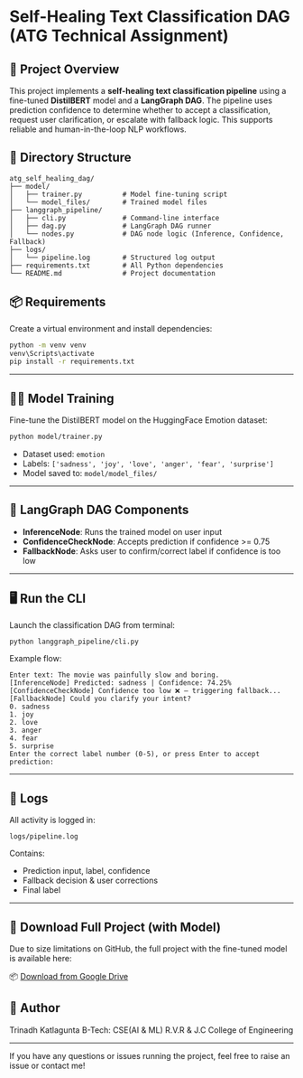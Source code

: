 # Self-Healing Text Classification DAG (ATG Technical Assignment)

## 🚀 Project Overview

This project implements a **self-healing text classification pipeline** using a fine-tuned **DistilBERT** model and a **LangGraph DAG**. The pipeline uses prediction confidence to determine whether to accept a classification, request user clarification, or escalate with fallback logic. This supports reliable and human-in-the-loop NLP workflows.

## 📁 Directory Structure

```
atg_self_healing_dag/
├── model/
│   ├── trainer.py          # Model fine-tuning script
│   └── model_files/        # Trained model files
├── langgraph_pipeline/
│   ├── cli.py              # Command-line interface
│   ├── dag.py              # LangGraph DAG runner
│   └── nodes.py            # DAG node logic (Inference, Confidence, Fallback)
├── logs/
│   └── pipeline.log        # Structured log output
├── requirements.txt        # All Python dependencies
└── README.md               # Project documentation
```

## 📦 Requirements

Create a virtual environment and install dependencies:

```bash
python -m venv venv
venv\Scripts\activate
pip install -r requirements.txt
```

---

## 🏋️‍♂️ Model Training

Fine-tune the DistilBERT model on the HuggingFace Emotion dataset:

```bash
python model/trainer.py
```

- Dataset used: `emotion`
- Labels: `['sadness', 'joy', 'love', 'anger', 'fear', 'surprise']`
- Model saved to: `model/model_files/`

---

## 🧠 LangGraph DAG Components

- **InferenceNode**: Runs the trained model on user input
- **ConfidenceCheckNode**: Accepts prediction if confidence >= 0.75
- **FallbackNode**: Asks user to confirm/correct label if confidence is too low

---

## 🖥️ Run the CLI

Launch the classification DAG from terminal:

```bash
python langgraph_pipeline/cli.py
```

Example flow:

```
Enter text: The movie was painfully slow and boring.
[InferenceNode] Predicted: sadness | Confidence: 74.25%
[ConfidenceCheckNode] Confidence too low ❌ — triggering fallback...
[FallbackNode] Could you clarify your intent?
0. sadness
1. joy
2. love
3. anger
4. fear
5. surprise
Enter the correct label number (0-5), or press Enter to accept prediction:
```

---

## 📝 Logs

All activity is logged in:

```
logs/pipeline.log
```
Contains:

- Prediction input, label, confidence
- Fallback decision & user corrections
- Final label

---

## 🔗 Download Full Project (with Model)

Due to size limitations on GitHub, the full project with the fine-tuned model is available here:

📦 [Download from Google Drive](https://drive.google.com/drive/folders/1nAtGogrqZcw5F3VJ8UqmY-AQ2aMgpVoq?usp=sharing)

## 👤 Author

Trinadh Katlagunta
B-Tech: CSE(AI & ML)
R.V.R & J.C College of Engineering

---

If you have any questions or issues running the project, feel free to raise an issue or contact me!
